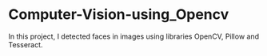 # Computer-Vision-using_Opencv
In this project, I detected faces in images using libraries OpenCV, Pillow and Tesseract.
